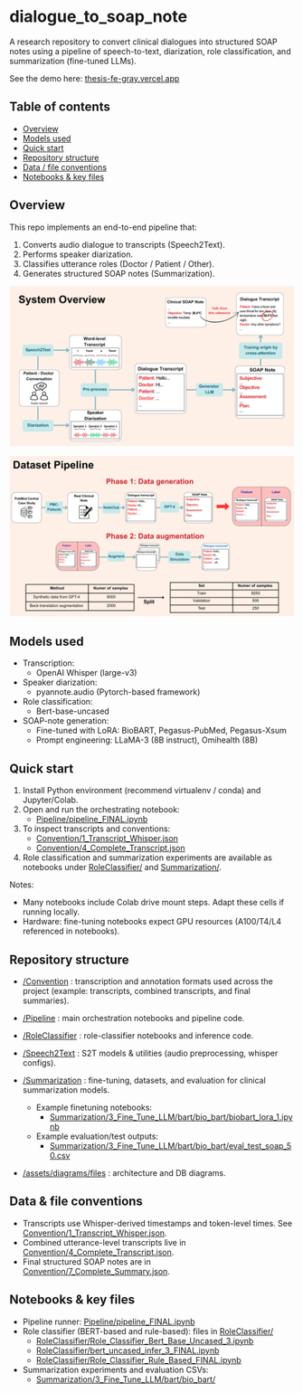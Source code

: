 # dialogue_to_soap_note

A research repository to convert clinical dialogues into structured SOAP notes using a pipeline of speech-to-text, diarization, role classification, and summarization (fine-tuned LLMs).

See the demo here: [thesis-fe-gray.vercel.app](https://thesis-fe-gray.vercel.app/)

## Table of contents
- [Overview](#overview)
- [Models used](#models-used)
- [Quick start](#quick-start)
- [Repository structure](#repository-structure)
- [Data / file conventions](#data--file-conventions)
- [Notebooks & key files](#notebooks--key-files)

## Overview
This repo implements an end-to-end pipeline that:
1. Converts audio dialogue to transcripts (Speech2Text).
2. Performs speaker diarization.
3. Classifies utterance roles (Doctor / Patient / Other).
4. Generates structured SOAP notes (Summarization).

![System Overview](assets/diagrams/system_overview.png)

![Dataset pipeline](assets/diagrams/data_pipeline.png)

## Models used
- Transcription:
  - OpenAI Whisper (large-v3) 
- Speaker diarization:
  - pyannote.audio (Pytorch-based framework)
- Role classification:
  - Bert-base-uncased
- SOAP-note generation:
  - Fine-tuned with LoRA: BioBART, Pegasus-PubMed, Pegasus-Xsum
  - Prompt engineering: LLaMA-3 (8B instruct),  Omihealth (8B)


## Quick start
1. Install Python environment (recommend virtualenv / conda) and Jupyter/Colab.
2. Open and run the orchestrating notebook:
   - [Pipeline/pipeline_FINAL.ipynb](Pipeline/pipeline_FINAL.ipynb)
3. To inspect transcripts and conventions:
   - [Convention/1_Transcript_Whisper.json](Convention/1_Transcript_Whisper.json)
   - [Convention/4_Complete_Transcript.json](Convention/4_Complete_Transcript.json)
4. Role classification and summarization experiments are available as notebooks under [RoleClassifier/](RoleClassifier/) and [Summarization/](Summarization/).

Notes:
- Many notebooks include Colab drive mount steps. Adapt these cells if running locally.
- Hardware: fine-tuning notebooks expect GPU resources (A100/T4/L4 referenced in notebooks).

## Repository structure
- [/Convention](Convention/) : transcription and annotation formats used across the project (example: transcripts, combined transcripts, and final summaries).
- [/Pipeline](Pipeline/) : main orchestration notebooks and pipeline code.
- [/RoleClassifier](RoleClassifier/) : role-classifier notebooks and inference code.
- [/Speech2Text](Speech2Text/) : S2T models & utilities (audio preprocessing, whisper configs).
- [/Summarization](Summarization/) : fine-tuning, datasets, and evaluation for clinical summarization models.
  - Example finetuning notebooks: 
    - [Summarization/3_Fine_Tune_LLM/bart/bio_bart/biobart_lora_1.ipynb](Summarization/3_Fine_Tune_LLM/bart/bio_bart/biobart_lora_1.ipynb)
  - Example evaluation/test outputs:
    - [Summarization/3_Fine_Tune_LLM/bart/bio_bart/eval_test_soap_50.csv](Summarization/3_Fine_Tune_LLM/bart/bio_bart/eval_test_soap_50.csv)

- [/assets/diagrams/files](assets/diagrams/files/) : architecture and DB diagrams.

## Data & file conventions
- Transcripts use Whisper-derived timestamps and token-level times. See [Convention/1_Transcript_Whisper.json](Convention/1_Transcript_Whisper.json).
- Combined utterance-level transcripts live in [Convention/4_Complete_Transcript.json](Convention/4_Complete_Transcript.json).
- Final structured SOAP notes are in [Convention/7_Complete_Summary.json](Convention/7_Complete_Summary.json).

## Notebooks & key files
- Pipeline runner: [Pipeline/pipeline_FINAL.ipynb](Pipeline/pipeline_FINAL.ipynb)
- Role classifier (BERT-based and rule-based): files in [RoleClassifier/](RoleClassifier/)
  - [RoleClassifier/Role_Classifier_Bert_Base_Uncased_3.ipynb](RoleClassifier/Role_Classifier_Bert_Base_Uncased_3.ipynb)
  - [RoleClassifier/bert_uncased_infer_3_FINAL.ipynb](RoleClassifier/bert_uncased_infer_3_FINAL.ipynb)
  - [RoleClassifier/Role_Classifier_Rule_Based_FINAL.ipynb](RoleClassifier/Role_Classifier_Rule_Based_FINAL.ipynb)
- Summarization experiments and evaluation CSVs: 
  - [Summarization/3_Fine_Tune_LLM/bart/bio_bart/](Summarization/3_Fine_Tune_LLM/bart/bio_bart/)


